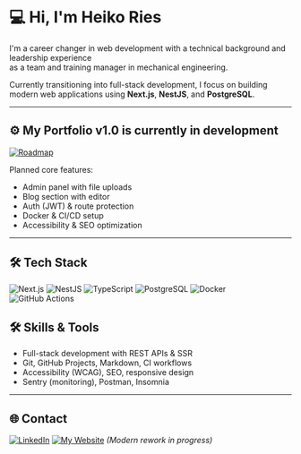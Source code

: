 # 💻 Hi, I'm Heiko Ries

I'm a career changer in web development with a technical background and leadership experience  
as a team and training manager in mechanical engineering.

Currently transitioning into full-stack development, I focus on building modern web applications using **Next.js**, **NestJS**, and **PostgreSQL**.

---

## ⚙️ My Portfolio v1.0 is currently in development

[![Roadmap](https://img.shields.io/badge/Project-Roadmap-blueviolet?style=flat-square&logo=github)](https://github.com/users/Hikko218/projects/5)

Planned core features:
- Admin panel with file uploads
- Blog section with editor
- Auth (JWT) & route protection
- Docker & CI/CD setup
- Accessibility & SEO optimization

---

## 🛠 Tech Stack
![Next.js](https://img.shields.io/badge/-Next.js-black?logo=next.js)
![NestJS](https://img.shields.io/badge/-NestJS-red?logo=nestjs)
![TypeScript](https://img.shields.io/badge/-TypeScript-3178c6?logo=typescript)
![PostgreSQL](https://img.shields.io/badge/-PostgreSQL-336791?logo=postgresql)
![Docker](https://img.shields.io/badge/-Docker-2496ED?logo=docker)
![GitHub Actions](https://img.shields.io/badge/-GitHub%20Actions-2088FF?logo=githubactions)

## 🛠️ Skills & Tools

- Full-stack development with REST APIs & SSR
- Git, GitHub Projects, Markdown, CI workflows
- Accessibility (WCAG), SEO, responsive design
- Sentry (monitoring), Postman, Insomnia

---

## 🌐 Contact
[![LinkedIn](https://img.shields.io/badge/LinkedIn-Heiko%20Ries-blue?style=flat-square&logo=linkedin)](https://www.linkedin.com/in/heiko-ries-b35778374)
[![My Website](https://img.shields.io/badge/My%20Website-Live-green?style=flat-square&logo=vercel)](https://webpage-1-8je9.onrender.com) *(Modern rework in progress)*
